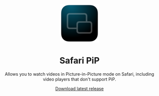 <p align="center">
  <img src="Safari PiP Extension/Resources/images/icon-256.png" width="128" height="128"/>
</p>

<h1 align="center">Safari PiP</h1>

<p align="center">
  Allows you to watch videos in Picture-in-Picture mode on Safari, including video players that don't support PiP.
</p>

<p align="center">
  <a href="https://github.com/juliendargelos/safari-pip/releases/latest/download/Safari PiP.app">
    Download latest release
  </a>
</p>
